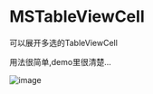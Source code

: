 # MSTableViewCell
可以展开多选的TableViewCell

用法很简单,demo里很清楚...

![image](https://github.com/yuanshuainiuniu/MSTableViewCell/blob/master/shot.png)

